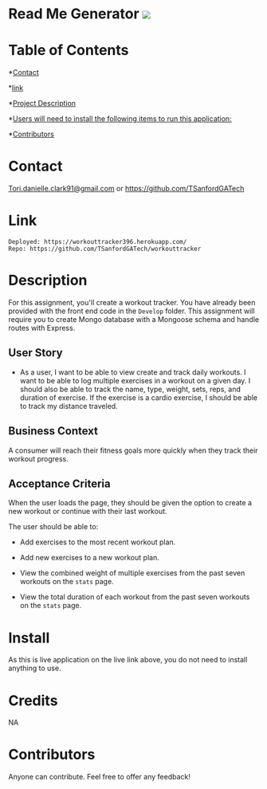 
  # Read Me Generator ![](https://img.shields.io/badge/license--brightgreen)

  # Table of Contents
  *[Contact](#Contact)

  *[link](#Links)

  *[Project Description](#description)

  *[Users will need to install the following items to run this application:](#installation)

  *[Contributors](#contributing)
  
  # Contact 
  Tori.danielle.clark91@gmail.com or https://github.com/TSanfordGATech
  
  # Link
    Deployed: https://workouttracker396.herokuapp.com/
    Repo: https://github.com/TSanfordGATech/workouttracker


# Description
 For this assignment, you'll create a workout tracker. You have already been provided with the front end code in the `Develop` folder. This assignment will require you to create Mongo database with a Mongoose schema and handle routes with Express.

## User Story

* As a user, I want to be able to view create and track daily workouts. I want to be able to log multiple exercises in a workout on a given day. I should also be able to track the name, type, weight, sets, reps, and duration of exercise. If the exercise is a cardio exercise, I should be able to track my distance traveled.

## Business Context

A consumer will reach their fitness goals more quickly when they track their workout progress.

## Acceptance Criteria

When the user loads the page, they should be given the option to create a new workout or continue with their last workout.

The user should be able to:

  * Add exercises to the most recent workout plan.

  * Add new exercises to a new workout plan.

  * View the combined weight of multiple exercises from the past seven workouts on the `stats` page.

  * View the total duration of each workout from the past seven workouts on the `stats` page.
  
  # Install
  As this is live application on the live link above, you do not need to install anything to use. 
  
  # Credits
  NA
  
  # Contributors
  Anyone can contribute. Feel free to offer any feedback!